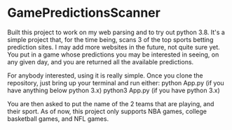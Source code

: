 # GamePredictionsScanner

Built this project to work on my web parsing and to try out python 3.8. It's a simple project that, for the time being, scans 3 of the top sports betting prediction sites. I may add more websites in the future, not quite sure yet. You put in a game whose predictions you may be interested in seeing, on any given day, and you are returned all the available predictions.

For anybody interested, using it is really simple. Once you clone the repository, just bring up your terminal and run either:
python App.py (if you have anything below python 3.x) 
python3 App.py (if you have python 3.x)

You are then asked to put the name of the 2 teams that are playing, and their sport. As of now, this project only supports NBA games, college basketball games, and NFL games.
